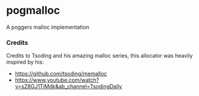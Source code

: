 # pogmalloc

A poggers malloc implementation

### Credits

Credits to Tsoding and his amazing malloc series, this allocator was heavily inspired by his:
* https://github.com/tsoding/memalloc
* https://www.youtube.com/watch?v=sZ8GJ1TiMdk&ab_channel=TsodingDaily